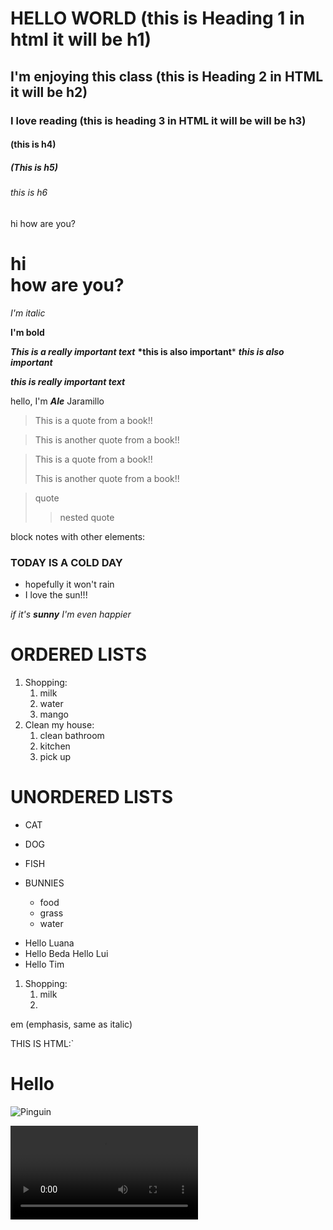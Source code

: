 # HELLO WORLD  (this is Heading 1 in html it will be h1)

## I'm enjoying this class (this is Heading 2 in HTML it will be h2)

### I love reading (this is heading 3 in HTML it will be will be h3)

#### (this is h4)

##### (This is h5)

###### this is h6

hi 
how are you?

<h1>hi<br>how are you?</h1>

*I'm italic*

**I'm bold**

***This is a really important text***
__*this is also important__*
**_this is also important_**

___this is really important text___

hello, I'm __*Ale*__ Jaramillo 


> This is a quote from a book!!

> This is another quote from a book!!

> This is a quote from a book!!
>
> This is another quote from a book!!

>quote
> 
>> nested quote


block notes with other elements:

### TODAY IS A COLD DAY
- hopefully it won't rain
- I love the sun!!!

*if it's **sunny** I'm even happier*

# ORDERED LISTS

1. Shopping: 
   1. milk
   2. water
   3. mango
2. Clean my house:
    1. clean bathroom 
    2. kitchen 
    3. pick up 


# UNORDERED LISTS

- CAT
- DOG
- FISH

- BUNNIES
  - food
  - grass
  - water



* Hello Luana 
* Hello Beda
  Hello Lui
* Hello Tim

1. Shopping: 
    1. milk
    2. 


em (emphasis, same as italic)




THIS  IS HTML:`
<!DOCTYPE html>
<html lang="en">
<head>
    <meta charset="UTF-8">
    <meta name="viewport" content="width=device-width, initial-scale=1.0">
    <title>Document</title>
</head>
<body>
    <h1>Hello</h1>
</body>
</html>


![Pinguin](./download.jpeg)


![video](./video.mp4)

